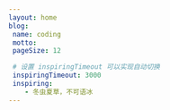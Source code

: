 ```yaml
---
layout: home
blog:
 name: coding
 motto: 
 pageSize: 12

 # 设置 inspiringTimeout 可以实现自动切换
 inspiringTimeout: 3000
 inspiring: 
    - 冬虫夏草，不可语冰
---
```

